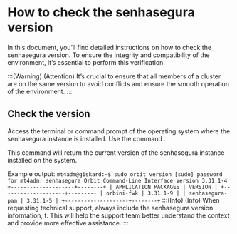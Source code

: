 # How to check the senhasegura version 

In this document, you’ll find detailed instructions on how to check the senhasegura version. To ensure the integrity and compatibility of the environment, it’s essential to perform this verification.

:::(Warning) (Attention)
It’s crucial to ensure that all members of a cluster are on the same version to avoid conflicts and ensure the smooth operation of the environment.
:::


## Check the version
Access the terminal or command prompt of the operating system where the senhasegura instance is installed.
Use the command .

This command will return the current version of the senhasegura instance installed on the system.

Example output:
`
mt4adm@giskard:~$ sudo orbit version
[sudo] password for mt4adm:
senhasegura Orbit Command-Line Interface
Version 3.31.1-4
+--------------------+--------+
| APPLICATION PACKAGES | VERSION |
+--------------------+--------+
| orbini-fwk | 3.31.1-9 |
| senhasegura-pam | 3.31.1-5 |
+--------------------+--------+
`
:::(Info) (Info)
When requesting technical support, always include the senhasegura version information, t. This will help the support team better understand the context and provide more effective assistance.
:::